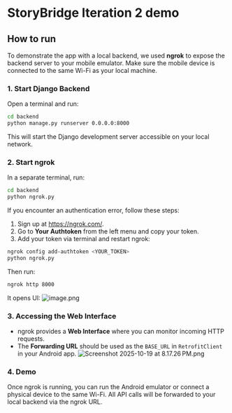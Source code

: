 # StoryBridge Iteration 2 demo

## How to run
To demonstrate the app with a local backend, we used **ngrok** to expose the backend server to your mobile emulator. Make sure the mobile device is connected to the same Wi-Fi as your local machine.

### 1. Start Django Backend
Open a terminal and run:

```bash
cd backend
python manage.py runserver 0.0.0.0:8000
```
This will start the Django development server accessible on your local network.

### 2. Start ngrok
In a separate terminal, run:
```bash
cd backend
python ngrok.py
```
If you encounter an authentication error, follow these steps:

1. Sign up at https://ngrok.com/.  
2. Go to **Your Authtoken** from the left menu and copy your token.  
3. Add your token via terminal and restart ngrok:
```bash
ngrok config add-authtoken <YOUR_TOKEN>
python ngrok.py
```

Then run:
```bash
ngrok http 8000
```
It opens UI:
![image.png](attachment:90f8bf33-9d89-4f66-9b22-649c8f2af480:image.png)

### 3. Accessing the Web Interface
- ngrok provides a **Web Interface** where you can monitor incoming HTTP requests.
- The **Forwarding URL** should be used as the `BASE_URL` in `RetrofitClient` in your Android app.
  ![Screenshot 2025-10-19 at 8.17.26 PM.png](attachment:b0402190-50d2-4ea9-ad0a-d4c9041ce549:Screenshot_2025-10-19_at_8.17.26_PM.png)

### 4. Demo
Once ngrok is running, you can run the Android emulator or connect a physical device to the same Wi-Fi. All API calls will be forwarded to your local backend via the ngrok URL.

